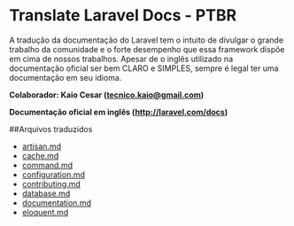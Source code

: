 ﻿# Translate Laravel Docs - PTBR

 A tradução da documentação do Laravel tem o intuito de divulgar o grande trabalho da comunidade e o forte desempenho que 
 essa framework dispõe em cima de nossos trabalhos. Apesar de o inglês utilizado na  documentação oficial ser bem CLARO e SIMPLES, sempre é legal ter uma documentação em seu idioma.

**Colaborador: Kaio Cesar (tecnico.kaio@gmail.com)**

**Documentação oficial em inglês (http://laravel.com/docs)**

##Arquivos traduzidos
- [artisan.md](https://github.com/kaiocesar/laravel4-docs-ptbr/blob/master/artisan.md)
- [cache.md](https://github.com/kaiocesar/laravel4-docs-ptbr/blob/master/cache.md)
- [command.md](https://github.com/kaiocesar/laravel4-docs-ptbr/blob/master/command.md)
- [configuration.md](https://github.com/kaiocesar/laravel4-docs-ptbr/blob/master/configuration.md)
- [contributing.md](https://github.com/kaiocesar/laravel4-docs-ptbr/blob/master/contributing.md)
- [database.md](https://github.com/kaiocesar/laravel4-docs-ptbr/blob/master/database.md)
- [documentation.md](https://github.com/kaiocesar/laravel4-docs-ptbr/blob/master/documentation.md)
- [eloquent.md](https://github.com/kaiocesar/laravel4-docs-ptbr/blob/master/eloquent.md)
